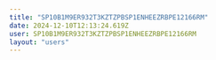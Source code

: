 ```yaml
---
title: "SP10B1M9ER932T3KZTZPBSP1ENHEEZRBPE12166RM"
date: 2024-12-10T12:13:24.619Z
user: SP10B1M9ER932T3KZTZPBSP1ENHEEZRBPE12166RM
layout: "users"
---
```

    
